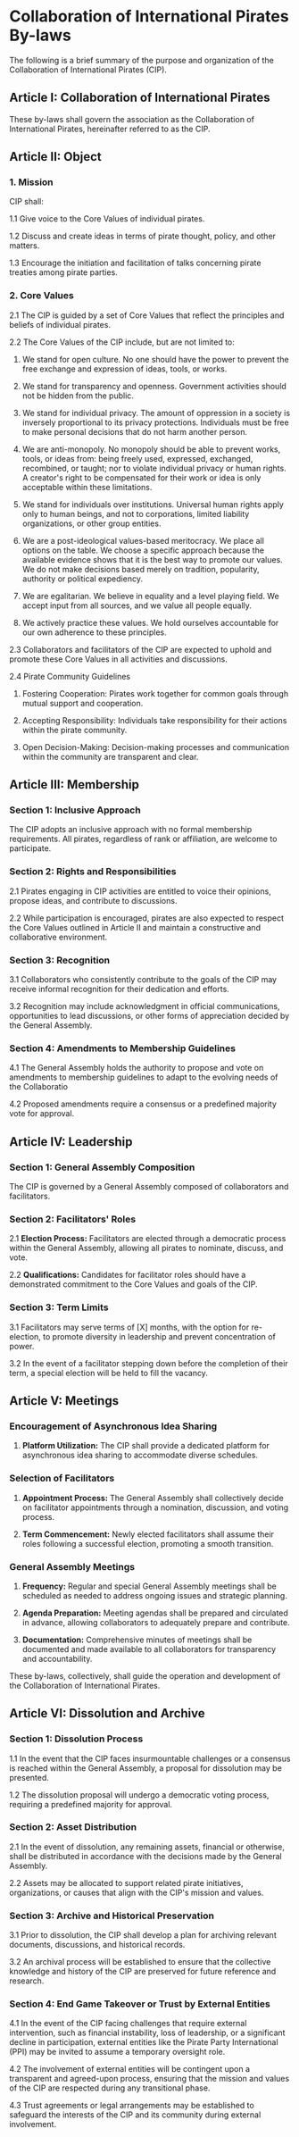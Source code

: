 # Collaboration of International Pirates By-laws
The following is a brief summary of the purpose and organization of the Collaboration of International Pirates (CIP).
## Article I: Collaboration of International Pirates
These by-laws shall govern the association as the Collaboration of International Pirates, hereinafter referred to as the CIP.
## Article II: Object
### 1. Mission
CIP shall:

1.1 Give voice to the Core Values of individual pirates.

1.2 Discuss and create ideas in terms of pirate thought, policy, and other matters.

1.3 Encourage the initiation and facilitation of talks concerning pirate treaties among pirate parties.

### 2. Core Values
2.1 The CIP is guided by a set of Core Values that reflect the principles and beliefs of individual pirates.

2.2 The Core Values of the CIP include, but are not limited to:

1. We stand for open culture. No one should have the power to prevent the free exchange and expression of ideas, tools, or works.

2. We stand for transparency and openness. Government activities should not be hidden from the public.

3. We stand for individual privacy. The amount of oppression in a society is inversely proportional to its privacy protections. Individuals must be free to make personal decisions that do not harm another person.

4. We are anti-monopoly. No monopoly should be able to prevent works, tools, or ideas from: being freely used, expressed, exchanged, recombined, or taught; nor to violate individual privacy or human rights. A creator's right to be compensated for their work or idea is only acceptable within these limitations.

5. We stand for individuals over institutions. Universal human rights apply only to human beings, and not to corporations, limited liability organizations, or other group entities.

6. We are a post-ideological values-based meritocracy. We place all options on the table. We choose a specific approach because the available evidence shows that it is the best way to promote our values. We do not make decisions based merely on tradition, popularity, authority or political expediency.

7. We are egalitarian. We believe in equality and a level playing field. We accept input from all sources, and we value all people equally.

8. We actively practice these values. We hold ourselves accountable for our own adherence to these principles.

2.3 Collaborators and facilitators of the CIP are expected to uphold and promote these Core Values in all activities and discussions.

2.4 Pirate Community Guidelines

1. Fostering Cooperation: Pirates work together for common goals through mutual support and cooperation.

2. Accepting Responsibility: Individuals take responsibility for their actions within the pirate community.

3. Open Decision-Making: Decision-making processes and communication within the community are transparent and clear.


## Article III: Membership

### Section 1: Inclusive Approach
The CIP adopts an inclusive approach with no formal membership requirements. All pirates, regardless of rank or affiliation, are welcome to participate.

### Section 2: Rights and Responsibilities
2.1 Pirates engaging in CIP activities are entitled to voice their opinions, propose ideas, and contribute to discussions.

2.2 While participation is encouraged, pirates are also expected to respect the Core Values outlined in Article II and maintain a constructive and collaborative environment.

### Section 3: Recognition
3.1 Collaborators who consistently contribute to the goals of the CIP may receive informal recognition for their dedication and efforts.

3.2 Recognition may include acknowledgment in official communications, opportunities to lead discussions, or other forms of appreciation decided by the General Assembly.

### Section 4: Amendments to Membership Guidelines
4.1 The General Assembly holds the authority to propose and vote on amendments to membership guidelines to adapt to the evolving needs of the Collaboratio 

4.2 Proposed amendments require a consensus or a predefined majority vote for approval.

## Article IV: Leadership

### Section 1: General Assembly Composition
The CIP is governed by a General Assembly composed of collaborators and facilitators.

### Section 2: Facilitators' Roles
2.1 **Election Process:** Facilitators are elected through a democratic process within the General Assembly, allowing all pirates to nominate, discuss, and vote.

2.2 **Qualifications:** Candidates for facilitator roles should have a demonstrated commitment to the Core Values and goals of the CIP.

### Section 3: Term Limits
3.1 Facilitators may serve terms of [X] months, with the option for re-election, to promote diversity in leadership and prevent concentration of power.

3.2 In the event of a facilitator stepping down before the completion of their term, a special election will be held to fill the vacancy.


## Article V: Meetings

### Encouragement of Asynchronous Idea Sharing

1. **Platform Utilization:** The CIP shall provide a dedicated platform for asynchronous idea sharing to accommodate diverse schedules.

### Selection of Facilitators

1. **Appointment Process:** The General Assembly shall collectively decide on facilitator appointments through a nomination, discussion, and voting process.

2. **Term Commencement:** Newly elected facilitators shall assume their roles following a successful election, promoting a smooth transition.

### General Assembly Meetings

1. **Frequency:** Regular and special General Assembly meetings shall be scheduled as needed to address ongoing issues and strategic planning.

2. **Agenda Preparation:** Meeting agendas shall be prepared and circulated in advance, allowing collaborators to adequately prepare and contribute.

3. **Documentation:** Comprehensive minutes of meetings shall be documented and made available to all collaborators for transparency and accountability.

These by-laws, collectively, shall guide the operation and development of the Collaboration of International Pirates.

## Article VI: Dissolution and Archive

### Section 1: Dissolution Process

1.1 In the event that the CIP faces insurmountable challenges or a consensus is reached within the General Assembly, a proposal for dissolution may be presented.

1.2 The dissolution proposal will undergo a democratic voting process, requiring a predefined majority for approval.

### Section 2: Asset Distribution

2.1 In the event of dissolution, any remaining assets, financial or otherwise, shall be distributed in accordance with the decisions made by the General Assembly.

2.2 Assets may be allocated to support related pirate initiatives, organizations, or causes that align with the CIP's mission and values.

### Section 3: Archive and Historical Preservation

3.1 Prior to dissolution, the CIP shall develop a plan for archiving relevant documents, discussions, and historical records.

3.2 An archival process will be established to ensure that the collective knowledge and history of the CIP are preserved for future reference and research.

### Section 4: End Game Takeover or Trust by External Entities

4.1 In the event of the CIP facing challenges that require external intervention, such as financial instability, loss of leadership, or a significant decline in participation, external entities like the Pirate Party International (PPI) may be invited to assume a temporary oversight role.

4.2 The involvement of external entities will be contingent upon a transparent and agreed-upon process, ensuring that the mission and values of the CIP are respected during any transitional phase.

4.3 Trust agreements or legal arrangements may be established to safeguard the interests of the CIP and its community during external involvement.